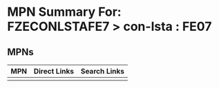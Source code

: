 



# MPN Summary For: FZECONLSTAFE7 > con-lsta : FE07

## MPNs
  

|MPN|Direct Links|Search Links|
| :--- | :--- | :--- |
||||
